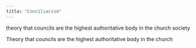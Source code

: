 ```yaml
---
title: "Conciliarism"
---
```

theory that councils are the highest authoritative body in the church 
society

Theory that councils are the highest authoritative body in the church

